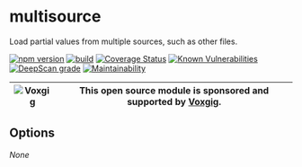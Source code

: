 # multisource
Load partial values from multiple sources, such as other files.


[![npm version](https://img.shields.io/npm/v/@jsonic/multisource.svg)](https://npmjs.com/package/@jsonic/multisource)
[![build](https://github.com/jsonicjs/multisource/actions/workflows/build.yml/badge.svg)](https://github.com/jsonicjs/multisource/actions/workflows/build.yml)
[![Coverage Status](https://coveralls.io/repos/github/jsonicjs/multisource/badge.svg?branch=main)](https://coveralls.io/github/jsonicjs/multisource?branch=main)
[![Known Vulnerabilities](https://snyk.io/test/github/jsonicjs/multisource/badge.svg)](https://snyk.io/test/github/jsonicjs/multisource)
[![DeepScan grade](https://deepscan.io/api/teams/5016/projects/25267/branches/788638/badge/grade.svg)](https://deepscan.io/dashboard#view=project&tid=5016&pid=25267&bid=788638)
[![Maintainability](https://api.codeclimate.com/v1/badges/6da148ebd83e336cdcbe/maintainability)](https://codeclimate.com/github/jsonicjs/multisource/maintainability)


| ![Voxgig](https://www.voxgig.com/res/img/vgt01r.png) | This open source module is sponsored and supported by [Voxgig](https://www.voxgig.com). |
| ---------------------------------------------------- | --------------------------------------------------------------------------------------- |



<!--START:options-->
## Options
_None_
<!--END:options-->
